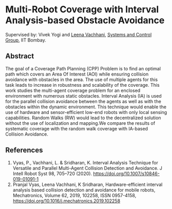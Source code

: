 # Multi-Robot Coverage with Interval Analysis-based Obstacle Avoidance

Supervised by: Vivek Yogi and [Leena Vachhani](https://www.sc.iitb.ac.in/~leena/), [Systems and Control Group](https://www.sc.iitb.ac.in/), IIT Bombay.

## Abstract
The goal of a Coverage Path Planning (CPP) Problem is to find an optimal path which covers an Area Of Interest (AOI) while ensuring collision avoidance with obstacles in the area. The use of multiple agents for this task leads to increase in robustness and scalability of the coverage. This work studies the multi-agent coverage problem for an enclosed environment with numerous static obstacles. Interval Analysis (IA) is used for the parallel collision avoidance between the agents as well as with the obstacles within the dynamic environment. This technique would enable the use of hardware and sensor-efficient low-end robots with only local sensing capabilities. Random Walks (RW) would lead to the decentralized solution without the use of localization and mapping.We compare the results of systematic coverage with the random walk coverage with IA-based Collision Avoidance.

## References
1. Vyas, P., Vachhani, L. & Sridharan, K. Interval Analysis Technique for Versatile and Parallel Multi-Agent Collision Detection and Avoidance. J Intell Robot Syst 98, 705–720 (2020). https://doi.org/10.1007/s10846-019-01091-1
2. Pranjal Vyas, Leena Vachhani, K Sridharan, Hardware-efficient interval analysis based collision detection and avoidance for mobile robots, Mechatronics, Volume 62, 2019, 102258, ISSN 0957-4158, https://doi.org/10.1016/j.mechatronics.2019.102258
